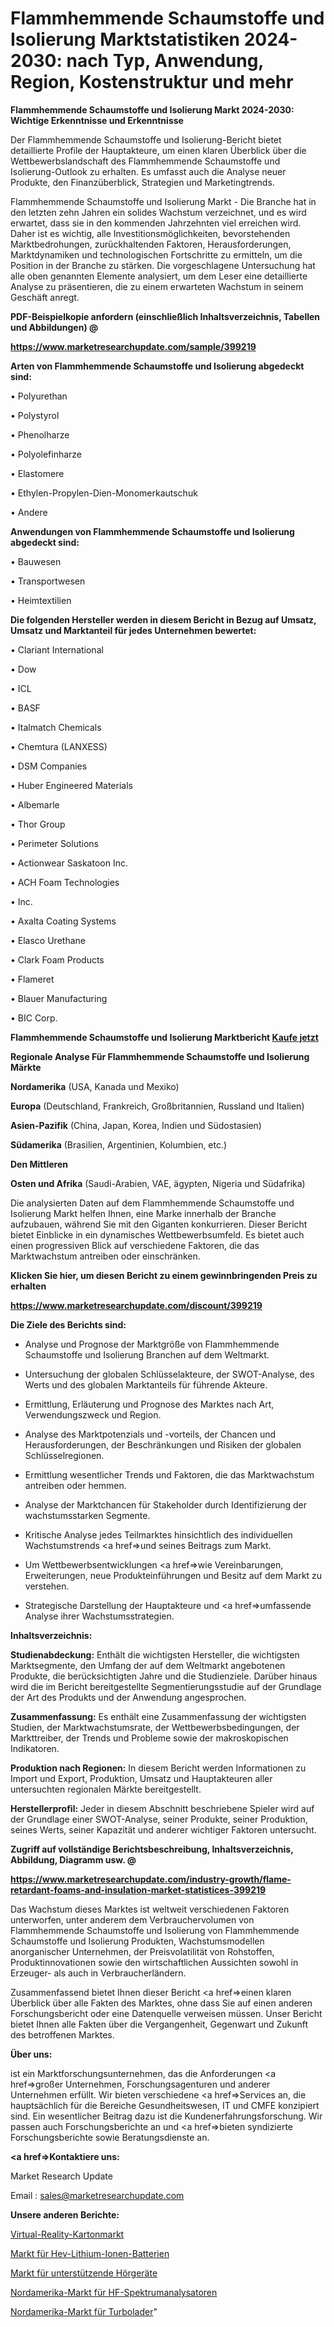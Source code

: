 # Flammhemmende Schaumstoffe und Isolierung Marktstatistiken 2024-2030: nach Typ, Anwendung, Region, Kostenstruktur und mehr

<strong>Flammhemmende Schaumstoffe und Isolierung Markt 2024-2030: Wichtige Erkenntnisse und Erkenntnisse</strong>

Der Flammhemmende Schaumstoffe und Isolierung-Bericht bietet detaillierte Profile der Hauptakteure, um einen klaren Überblick über die Wettbewerbslandschaft des Flammhemmende Schaumstoffe und Isolierung-Outlook zu erhalten. Es umfasst auch die Analyse neuer Produkte, den Finanzüberblick, Strategien und Marketingtrends.

Flammhemmende Schaumstoffe und Isolierung Markt - Die Branche hat in den letzten zehn Jahren ein solides Wachstum verzeichnet, und es wird erwartet, dass sie in den kommenden Jahrzehnten viel erreichen wird. Daher ist es wichtig, alle Investitionsmöglichkeiten, bevorstehenden Marktbedrohungen, zurückhaltenden Faktoren, Herausforderungen, Marktdynamiken und technologischen Fortschritte zu ermitteln, um die Position in der Branche zu stärken. Die vorgeschlagene Untersuchung hat alle oben genannten Elemente analysiert, um dem Leser eine detaillierte Analyse zu präsentieren, die zu einem erwarteten Wachstum in seinem Geschäft anregt.



<strong><b>PDF-Beispielkopie anfordern (einschließlich Inhaltsverzeichnis, Tabellen und Abbildungen) @ </b></strong>

<strong><a href=https://www.marketresearchupdate.com/sample/399219>

<strong>https://www.marketresearchupdate.com/sample/399219</u></a></strong></strong>



<strong>Arten von Flammhemmende Schaumstoffe und Isolierung abgedeckt sind:</strong>

• Polyurethan

• Polystyrol

• Phenolharze

• Polyolefinharze

• Elastomere

• Ethylen-Propylen-Dien-Monomerkautschuk

• Andere



<strong>Anwendungen von Flammhemmende Schaumstoffe und Isolierung abgedeckt sind:</strong>

• Bauwesen

• Transportwesen

• Heimtextilien



<strong>Die folgenden Hersteller werden in diesem Bericht in Bezug auf Umsatz, Umsatz und Marktanteil für jedes Unternehmen bewertet:</strong>

• Clariant International

• Dow

• ICL

• BASF

• Italmatch Chemicals

• Chemtura (LANXESS)

• DSM Companies

• Huber Engineered Materials

• Albemarle

• Thor Group

• Perimeter Solutions

• Actionwear Saskatoon Inc.

• ACH Foam Technologies

• Inc.

• Axalta Coating Systems

• Elasco Urethane

• Clark Foam Products

• Flameret

• Blauer Manufacturing

• BIC Corp.



<strong>Flammhemmende Schaumstoffe und Isolierung Marktbericht <a href=https://www.marketresearchupdate.com/buynow/399219>Kaufe jetzt</a></strong>



<strong>Regionale Analyse Für Flammhemmende Schaumstoffe und Isolierung Märkte</strong>



<strong>Nordamerika</strong> (USA, Kanada und Mexiko)



<strong>Europa</strong> (Deutschland, Frankreich, Großbritannien, Russland und Italien)



<strong>Asien-Pazifik</strong> (China, Japan, Korea, Indien und Südostasien)



<strong>Südamerika</strong> (Brasilien, Argentinien, Kolumbien, etc.)



<strong>Den Mittleren</strong> 

<strong>Osten und Afrika</strong> (Saudi-Arabien, VAE, ägypten, Nigeria und Südafrika)

Die analysierten Daten auf dem Flammhemmende Schaumstoffe und Isolierung Markt helfen Ihnen, eine Marke innerhalb der Branche aufzubauen, während Sie mit den Giganten konkurrieren. Dieser Bericht bietet Einblicke in ein dynamisches Wettbewerbsumfeld. Es bietet auch einen progressiven Blick auf verschiedene Faktoren, die das Marktwachstum antreiben oder einschränken.



<strong>Klicken Sie hier, um diesen Bericht zu einem gewinnbringenden Preis zu erhalten
</strong>

<strong><a href=https://www.marketresearchupdate.com/discount/399219>https://www.marketresearchupdate.com/discount/399219</b></u></strong></a>



<strong>Die Ziele des Berichts sind:</strong>

- Analyse und Prognose der Marktgröße von Flammhemmende Schaumstoffe und Isolierung Branchen auf dem Weltmarkt.

- Untersuchung der globalen Schlüsselakteure, der SWOT-Analyse, des Werts und des globalen Marktanteils für führende Akteure.

- Ermittlung, Erläuterung und Prognose des Marktes nach Art, Verwendungszweck und Region.

- Analyse des Marktpotenzials und -vorteils, der Chancen und Herausforderungen, der Beschränkungen und Risiken der globalen Schlüsselregionen.

- Ermittlung wesentlicher Trends und Faktoren, die das Marktwachstum antreiben oder hemmen.

- Analyse der Marktchancen für Stakeholder durch Identifizierung der wachstumsstarken Segmente.

- Kritische Analyse jedes Teilmarktes hinsichtlich des individuellen Wachstumstrends <a href=>und</a> seines Beitrags zum Markt.

- Um Wettbewerbsentwicklungen <a href=>wie</a> Vereinbarungen, Erweiterungen, neue Produkteinführungen und Besitz auf dem Markt zu verstehen.

- Strategische Darstellung der Hauptakteure und <a href=>umfas</a>sende Analyse ihrer Wachstumsstrategien.



<strong>Inhaltsverzeichnis:</strong>



<strong>Studienabdeckung:</strong> Enthält die wichtigsten Hersteller, die wichtigsten Marktsegmente, den Umfang der auf dem Weltmarkt angebotenen Produkte, die berücksichtigten Jahre und die Studienziele. Darüber hinaus wird die im Bericht bereitgestellte Segmentierungsstudie auf der Grundlage der Art des Produkts und der Anwendung angesprochen.



<strong>Zusammenfassung:</strong> Es enthält eine Zusammenfassung der wichtigsten Studien, der Marktwachstumsrate, der Wettbewerbsbedingungen, der Markttreiber, der Trends und Probleme sowie der makroskopischen Indikatoren.



<strong>Produktion nach Regionen:</strong> In diesem Bericht werden Informationen zu Import und Export, Produktion, Umsatz und Hauptakteuren aller untersuchten regionalen Märkte bereitgestellt.



<strong>Herstellerprofil:</strong> Jeder in diesem Abschnitt beschriebene Spieler wird auf der Grundlage einer SWOT-Analyse, seiner Produkte, seiner Produktion, seines Werts, seiner Kapazität und anderer wichtiger Faktoren untersucht.



<strong><b>Zugriff auf vollständige Berichtsbeschreibung, Inhaltsverzeichnis, Abbildung, Diagramm usw. @ </b></strong>

<strong><a href=https://www.marketresearchupdate.com/industry-growth/flame-retardant-foams-and-insulation-market-statistices-399219>https://www.marketresearchupdate.com/industry-growth/flame-retardant-foams-and-insulation-market-statistices-399219</a></strong>

Das Wachstum dieses Marktes ist weltweit verschiedenen Faktoren unterworfen, unter anderem dem Verbrauchervolumen von Flammhemmende Schaumstoffe und Isolierung von Flammhemmende Schaumstoffe und Isolierung Produkten, Wachstumsmodellen anorganischer Unternehmen, der Preisvolatilität von Rohstoffen, Produktinnovationen sowie den wirtschaftlichen Aussichten sowohl in Erzeuger- als auch in Verbraucherländern.

Zusammenfassend bietet Ihnen dieser Bericht <a href=>einen</a> klaren Überblick über alle Fakten des Marktes, ohne dass Sie auf einen anderen Forschungsbericht oder eine Datenquelle verweisen müssen. Unser Bericht bietet Ihnen alle Fakten über die Vergangenheit, Gegenwart und Zukunft des betroffenen Marktes.



<strong>Über uns:</strong>

 ist ein Marktforschungsunternehmen, das die Anforderungen <a href=>großer</a> Unternehmen, Forschungsagenturen und anderer Unternehmen erfüllt. Wir bieten verschiedene <a href=>Services</a> an, die hauptsächlich für die Bereiche Gesundheitswesen, IT und CMFE konzipiert sind. Ein wesentlicher Beitrag dazu ist die Kundenerfahrungsforschung. Wir passen auch Forschungsberichte an und <a href=>bieten</a> syndizierte Forschungsberichte sowie Beratungsdienste an.



<strong><a href=>Kontaktiere uns:</a></strong>

Market Research Update

Email : sales@marketresearchupdate.com



<strong>Unsere anderen Berichte:</strong>

<a href=https://www.linkedin.com/pulse/virtual-reality-cardboard-market-has-huge-growth>Virtual-Reality-Kartonmarkt</a>

<a href=https://www.linkedin.com/pulse/hev-lithium-ion-battery-market-size-industry>Markt für Hev-Lithium-Ionen-Batterien</a>

<a href=https://www.linkedin.com/pulse/assistive-listening-device-market-2023-analysis-growth>Markt für unterstützende Hörgeräte</a>

<a href=https://www.linkedin.com/pulse/north-america-rf-spectrum-analyzer-market-2023>Nordamerika-Markt für HF-Spektrumanalysatoren</a>

<a href=https://www.linkedin.com/pulse/north-america-turbocharger-market-expecting-outstanding>Nordamerika-Markt für Turbolader</a>"
